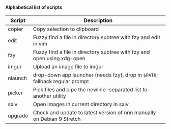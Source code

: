 #### Alphabetical list of scripts

| Script | Description |
| --- | --- |
| copier | Copy selection to clipboard |
| edit | Fuzzy find a file in directory subtree with fzy and edit in vim |
| fzy | Fuzzy find a file in directory subtree with fzy and open using xdg-open |
| imgur | Upload an image file to imgur |
| nlaunch | drop-down app launcher (needs fzy), drop in `$PATH`; fallback regular prompt |
| picker | Pick files and pipe the newline-separated list to another utility |
| sxiv | Open images in current directory in sxiv |
| upgrade | Check and update to latest version of nnn manually on Debian 9 Stretch |
